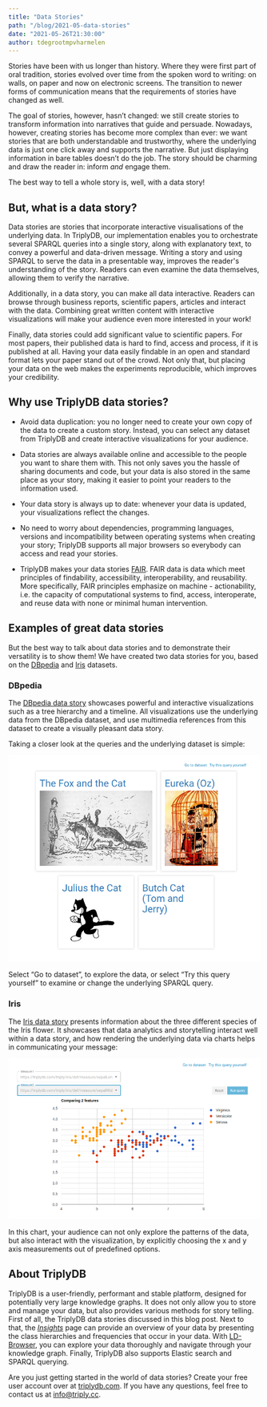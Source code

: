 ```yaml
---
title: "Data Stories"
path: "/blog/2021-05-data-stories"
date: "2021-05-26T21:30:00"
author: tdegrootmpvharmelen
---
```


Stories have been with us longer than history. Where they were first part of oral tradition, stories evolved over time from the spoken word to writing: on walls, on paper and now on electronic screens. The transition to newer forms of communication means that the requirements of stories have changed as well. 

The goal of stories, however, hasn’t changed: we still create stories to transform information into narratives that guide and persuade. Nowadays, however, creating stories has become more complex than ever: we want stories that are both understandable and trustworthy, where the underlying data is just one click away and supports the narrative. But just displaying information in bare tables doesn’t do the job. The story should be charming and draw the reader in: inform *and* engage them.

The best way to tell a whole story is, well, with a data story!

## But, what is a data story?

Data stories are stories that incorporate interactive visualisations of the underlying data. In TriplyDB, our implementation enables you to orchestrate several SPARQL queries into a single story, along with explanatory text, to convey a powerful and data-driven message. Writing a story and using SPARQL to serve the data in a presentable way, improves the reader's understanding of the story. Readers can even examine the data themselves, allowing them to verify the narrative. 

Additionally, in a data story, you can make all data interactive. Readers can browse through business reports, scientific papers, articles and interact with the data. Combining great written content with interactive visualizations will make your audience even more interested in your work!

Finally, data stories could add significant value to scientific papers. For most papers, their published data is hard to find, access and process, if it is published at all. Having your data easily findable in an open and standard format lets your paper stand out of the crowd. Not only that, but placing your data on the web makes the experiments reproducible, which improves your credibility. 

## Why use TriplyDB data stories?

- Avoid data duplication: you no longer need to create your own copy of the data to create a custom story. Instead, you can select any dataset from TriplyDB and create interactive visualizations for your audience. 

- Data stories are always available online and accessible to the people you want to share them with. This not only saves you the hassle of sharing documents and code, but your data is also stored in the same place as your story, making it easier to point your readers to the information used.

- Your data story is always up to date: whenever your data is updated, your visualizations reflect the changes.

- No need to worry about dependencies, programming languages, versions and incompatibility between operating systems when creating your story; TriplyDB supports all major browsers so everybody can access and read your stories.

- TriplyDB makes your data stories [FAIR](https://www.go-fair.org/fair-principles/). FAIR data is data which meet principles of findability, accessibility, interoperability, and reusability. More specifically, FAIR principles emphasize on machine - actionability, i.e. the capacity of computational systems to find, access, interoperate, and reuse data with none or minimal human intervention.

## Examples of great data stories

But the best way to talk about data stories and to demonstrate their versatility is to show them! We have created two data stories for you, based on the [DBpedia][] and [Iris][] datasets.

### DBpedia

The [DBpedia data story](https://triplydb.com/Triply/-/stories/DBpedia-Story) showcases powerful and interactive visualizations such as a tree hierarchy and a timeline. All visualizations use the underlying data from the DBpedia dataset, and use multimedia references from this dataset to create a visually pleasant data story.

Taking a closer look at the queries and the underlying dataset is simple:

![DBPedia data story](dbpedia-data-story.png)

Select “Go to dataset”, to explore the data, or select “Try this query yourself” to examine or change the underlying SPARQL query.

### Iris

The [Iris data story](https://triplydb.com/Triply/-/stories/the-iris-dataset) presents information about the three different species of the Iris flower. It showcases that data analytics and storytelling interact well within a data story, and how rendering the underlying data via charts helps in communicating your message:

![Interactive scatterplot showing the instances of each Iris species in a different color. The user can select the x and y axis from options including petal and sepal width and length.](iris-data-story.png)

In this chart, your audience can not only explore the patterns of the data, but also interact with the visualization, by explicitly choosing the x and y axis measurements out of predefined options. 

## About TriplyDB

TriplyDB is a user-friendly, performant and stable platform, designed for potentially very large knowledge graphs. It does not only allow you to store and manage your data, but also provides various methods for story telling. First of all, the TriplyDB data stories discussed in this blog post. Next to that, the *[Insights][]* page can provide an overview of your data by presenting the class hierarchies and frequencies that occur in your data. With [LD-Browser][], you can explore your data thoroughly and navigate through your knowledge graph. Finally, TriplyDB also supports Elastic search and SPARQL querying.

Are you just getting started in the world of data stories? Create your free user account over at [triplydb.com][]. If you have any questions, feel free to contact us at [info@triply.cc][].


[triplydb.com]: https://triplydb.com
[info@triply.cc]: mailto:info@triply.cc
[Insights]: https://triplydb.com/DBpedia-association/dbpedia/insights/classHierarchy?type=bubbles
[LD-Browser]: https://triplydb.com/DBpedia-association/dbpedia/browser?resource=http%3A%2F%2Fdbpedia.org%2Fresource%2FAnchiano&focus=forward
[DBpedia]: https://triplydb.com/DBpedia-association/dbpedia
[Iris]: https://triplydb.com/Triply/iris
